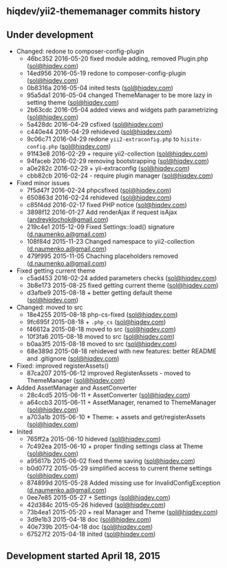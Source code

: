 hiqdev/yii2-thememanager commits history
----------------------------------------

## Under development

- Changed: redone to composer-config-plugin
    - 46bc352 2016-05-20 fixed module adding, removed Plugin.php (sol@hiqdev.com)
    - 14ed956 2016-05-19 redone to composer-config-plugin (sol@hiqdev.com)
    - 0b8316a 2016-05-04 inited tests (sol@hiqdev.com)
    - 95a5da1 2016-05-04 changed ThemeManager to be more lazy in setting theme (sol@hiqdev.com)
    - 2b63cdc 2016-05-04 added views and widgets path parametrizing (sol@hiqdev.com)
    - 5a428dc 2016-04-29 csfixed (sol@hiqdev.com)
    - c440e44 2016-04-29 rehideved (sol@hiqdev.com)
    - 9c06c71 2016-04-29 redone `yii2-extraconfig.php` to `hisite-config.php` (sol@hiqdev.com)
    - 91f43e8 2016-02-29 + require yii2-collection (sol@hiqdev.com)
    - 94faceb 2016-02-29 removing bootstrapping (sol@hiqdev.com)
    - a0e282c 2016-02-29 + yii-extraconfig (sol@hiqdev.com)
    - cbb82cb 2016-02-24 - require plugin manager (sol@hiqdev.com)
- Fixed minor issues
    - 7f5d47f 2016-02-24 phpcsfixed (sol@hiqdev.com)
    - 650863d 2016-02-24 rehideved (sol@hiqdev.com)
    - c85f4dd 2016-02-17 fixed PHP notice (sol@hiqdev.com)
    - 3898f12 2016-01-27 Add renderAjax if request isAjax (andreyklochok@gmail.com)
    - 219c4e1 2015-12-09 Fixed Settings::load() signature (d.naumenko.a@gmail.com)
    - 108f84d 2015-11-23 Changed namespace to yii2-collection (d.naumenko.a@gmail.com)
    - 479f995 2015-11-05 Chaching placeholders removed (d.naumenko.a@gmail.com)
- Fixed getting current theme
    - c5ad453 2016-02-24 added parameters checks (sol@hiqdev.com)
    - 3b8e173 2015-08-25 fixed getting current theme (sol@hiqdev.com)
    - d3afbe9 2015-08-18 + better getting default theme (sol@hiqdev.com)
- Changed: moved to src
    - 18e4255 2015-08-18 php-cs-fixed (sol@hiqdev.com)
    - 9fc695f 2015-08-18 + `.php_cs` (sol@hiqdev.com)
    - f46612a 2015-08-18 moved to src (sol@hiqdev.com)
    - 10f3fa6 2015-08-18 moved to src (sol@hiqdev.com)
    - b0aa3f5 2015-08-18 moved to src (sol@hiqdev.com)
    - 68e389d 2015-08-18 rehideved with new features: better README and .gitignore (sol@hiqdev.com)
- Fixed: improved registerAssets()
    - 87ca207 2015-06-12 improved RegisterAssets - moved to ThemeManager (sol@hiqdev.com)
- Added AssetManager and AssetConverter
    - 28c4cd5 2015-06-11 + AssetConverter (sol@hiqdev.com)
    - a64ccb3 2015-06-11 + AssetManager, renamed to ThemeManager (sol@hiqdev.com)
    - a703a1b 2015-06-10 * Theme: + assets and get/registerAssets (sol@hiqdev.com)
- Inited
    - 765ff2a 2015-06-10 hideved (sol@hiqdev.com)
    - 7c492ea 2015-06-10 + proper finding settings class at Theme (sol@hiqdev.com)
    - a95617b 2015-06-02 fixed theme saving (sol@hiqdev.com)
    - b0d0772 2015-05-29 simplified access to current theme settings (sol@hiqdev.com)
    - 874899d 2015-05-28 Added missing use for InvalidConfigException (d.naumenko.a@gmail.com)
    - 0ee7e85 2015-05-27 + Settings (sol@hiqdev.com)
    - 42d384c 2015-05-26 hideved (sol@hiqdev.com)
    - 73b4ea1 2015-05-20 + real Manager and Theme (sol@hiqdev.com)
    - 3d9e1b3 2015-04-18 doc (sol@hiqdev.com)
    - 40e739b 2015-04-18 doc (sol@hiqdev.com)
    - 67527f2 2015-04-18 inited (sol@hiqdev.com)

## Development started April 18, 2015

